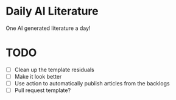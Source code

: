 # Daily AI Literature

One AI generated literature a day!

# TODO
-[ ] Clean up the template residuals
-[ ] Make it look better
-[ ] Use action to automatically publish articles from the backlogs
-[ ] Pull request template?